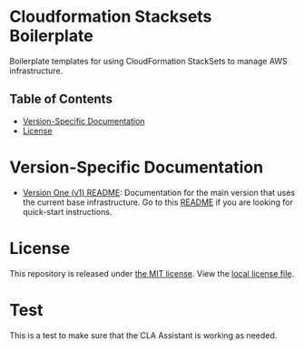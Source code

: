 # Cloudformation Stacksets Boilerplate

Boilerplate templates for using CloudFormation StackSets to manage AWS infrastructure.

## Table of Contents

- [Version-Specific Documentation](#version-specific-documentation)
- [License](#license)

# Version-Specific Documentation

- [Version One (v1) README](v1/README.md): Documentation for the main version that uses the current base infrastructure.  Go to this [README](v1/README.md) if you are looking for quick-start instructions.

# License

This repository is released under [the MIT license](https://en.wikipedia.org/wiki/MIT_License).  View the [local license file](./LICENSE).

# Test

This is a test to make sure that the CLA Assistant is working as needed.
